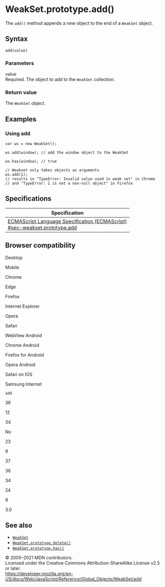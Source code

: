 WeakSet.prototype.add()
=======================

The `add()` method appends a new object to the end of a `WeakSet` object.

Syntax
------

    add(value)

### Parameters

value  
Required. The object to add to the `WeakSet` collection.

### Return value

The `WeakSet` object.

Examples
--------

### Using add

    var ws = new WeakSet();

    ws.add(window); // add the window object to the WeakSet

    ws.has(window); // true

    // Weakset only takes objects as arguments
    ws.add(1);
    // results in "TypeError: Invalid value used in weak set" in Chrome
    // and "TypeError: 1 is not a non-null object" in Firefox

Specifications
--------------

<table><thead><tr class="header"><th>Specification</th></tr></thead><tbody><tr class="odd"><td><a href="https://tc39.es/ecma262/#sec-weakset.prototype.add">ECMAScript Language Specification (ECMAScript)<br />
<span class="small">#sec-weakset.prototype.add</span></a></td></tr></tbody></table>

Browser compatibility
---------------------

Desktop

Mobile

Chrome

Edge

Firefox

Internet Explorer

Opera

Safari

WebView Android

Chrome Android

Firefox for Android

Opera Android

Safari on IOS

Samsung Internet

`add`

36

12

34

No

23

9

37

36

34

24

9

3.0

See also
--------

-   [`WeakSet`](../weakset)
-   [`WeakSet.prototype.delete()`](delete)
-   [`WeakSet.prototype.has()`](has)

© 2005–2021 MDN contributors.  
Licensed under the Creative Commons Attribution-ShareAlike License v2.5 or later.  
<a href="https://developer.mozilla.org/en-US/docs/Web/JavaScript/Reference/Global_Objects/WeakSet/add" class="_attribution-link">https://developer.mozilla.org/en-US/docs/Web/JavaScript/Reference/Global_Objects/WeakSet/add</a>
